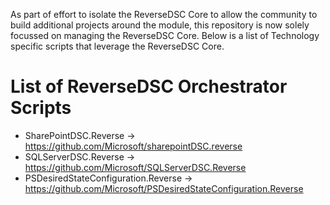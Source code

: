 As part of effort to isolate the ReverseDSC Core to allow the community to build additional projects around the module, this repository is now solely focussed on managing the ReverseDSC Core. Below is a list of Technology specific scripts that leverage the ReverseDSC Core.

# List of ReverseDSC Orchestrator Scripts
* SharePointDSC.Reverse -> https://github.com/Microsoft/sharepointDSC.reverse
* SQLServerDSC.Reverse -> https://github.com/Microsoft/SQLServerDSC.Reverse
* PSDesiredStateConfiguration.Reverse -> https://github.com/Microsoft/PSDesiredStateConfiguration.Reverse
